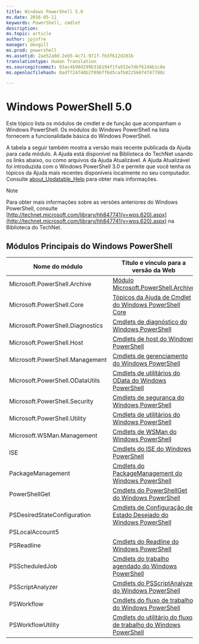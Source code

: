 ```yaml
---
title: Windows PowerShell 5.0
ms.date: 2016-05-11
keywords: PowerShell, cmdlet
description: 
ms.topic: article
author: jpjofre
manager: dongill
ms.prod: powershell
ms.assetid: 2ae52a0d-2eb5-4c71-971f-fb3f612d281b
translationtype: Human Translation
ms.sourcegitcommit: 03ac4b90d299b316194f1fa932e7dbf62d4b1c8e
ms.openlocfilehash: 8adf724740b2f09bff6d5cafb822566f4747780c

---
```


# Windows PowerShell 5.0
Este tópico lista os módulos de cmdlet e de função que acompanham o Windows PowerShell. Os módulos do Windows PowerShell na lista fornecem a funcionalidade básica do Windows PowerShell.

A tabela a seguir também mostra a versão mais recente publicada da Ajuda para cada módulo. A Ajuda está disponível na Biblioteca do TechNet usando os links abaixo, ou como arquivos da Ajuda Atualizável. A Ajuda Atualizável foi introduzida com o Windows PowerShell 3.0 e permite que você tenha os tópicos da Ajuda mais recentes disponíveis localmente no seu computador. Consulte [about_Updatable_Help](http://technet.microsoft.com/library/hh847735.aspx) para obter mais informações.

> [!NOTE]
> Para obter mais informações sobre as versões anteriores do Windows PowerShell, consulte [http://technet.microsoft.com/library/hh847741(v=wps.620).aspx](http://technet.microsoft.com/library/hh847741(v=wps.620).aspx) na Biblioteca do TechNet.

## Módulos Principais do Windows PowerShell

|Nome do módulo|Título e vínculo para a versão da Web|Última versão|
|---------------|---------------------------------|------------------|
|Microsoft.PowerShell.Archive|[Módulo Microsoft.PowerShell.Archive](Microsoft.PowerShell.Archive-Module.md)|5.0.1.0|
|Microsoft.PowerShell.Core|[Tópicos da Ajuda de Cmdlet do Windows PowerShell Core](https://technet.microsoft.com/en-us/library/416b758e-e714-407f-bb6e-4d4e9112be95)|5.0.1.0|
|Microsoft.PowerShell.Diagnostics|[Cmdlets de diagnóstico do Windows PowerShell](http://technet.microsoft.com/library/792C093D-2DAA-4A9D-96CF-A30A9A9595B4)|5.0.1.0|
|Microsoft.PowerShell.Host|[Cmdlets de host do Windows PowerShell](http://technet.microsoft.com/library/E1957183-3E3C-481F-B604-F58550D42C4C)|5.0.1.0|
|Microsoft.PowerShell.Management|[Cmdlets de gerenciamento do Windows PowerShell](http://technet.microsoft.com/library/A7DCE904-3284-4CBD-8AF4-9B660E0F8CF4)|5.0.1.0|
|Microsoft.PowerShell.ODataUtils|[Cmdlets de utilitários do OData do Windows PowerShell](http://technet.microsoft.com/library/dn818911(v=wps.640).aspx)|5.0.1.0|
|Microsoft.PowerShell.Security|[Cmdlets de segurança do Windows PowerShell](http://technet.microsoft.com/library/3D94A738-3A83-4BD3-8937-E518890D576F)|5.0.1.0|
|Microsoft.PowerShell.Utility|[Cmdlets de utilitários do Windows PowerShell](http://technet.microsoft.com/library/E5764DA6-8961-4320-B733-F460F3E6F730)|5.0.1.0|
|Microsoft.WSMan.Management|[Cmdlets de WSMan do Windows PowerShell](http://technet.microsoft.com/library/F0905869-019D-42B5-94FE-6457A182BA57)|5.0.1.0|
|ISE|[Cmdlets do ISE do Windows PowerShell](http://technet.microsoft.com/library/7F6F1CD2-2409-47C0-8BED-72FFC88DE104)|5.0.1.0|
|PackageManagement|[Cmdlets do PackageManagement do Windows PowerShell](http://technet.microsoft.com/library/dn890951.aspx)|5.0.1.0|
|PowerShellGet|[Cmdlets do PowerShellGet do Windows PowerShell](http://technet.microsoft.com/library/dn835097.aspx)|5.0.1.0|
|PSDesiredStateConfiguration|[Cmdlets de Configuração de Estado Desejado do Windows PowerShell](https://technet.microsoft.com/en-US/library/dn521624.aspx)|5.0.1.0|
|PSLocalAccount5||5.0.1.0|
|PSReadline|[Cmdlets do Readline do Windows PowerShell](https://technet.microsoft.com/en-US/library/mt560330)|5.0.1.0|
|PSScheduledJob|[Cmdlets do trabalho agendado do Windows PowerShell](http://technet.microsoft.com/library/DE2215F0-B525-4F65-A059-480B786C6B11)|5.0.1.0|
|PSScriptAnalyzer|[Cmdlets do PSScriptAnalyzer do Windows PowerShell](http://technet.microsoft.com/library/dn927161.aspx)|5.0.1.0|
|PSWorkflow|[Cmdlets do fluxo de trabalho do Windows PowerShell](http://technet.microsoft.com/library/A6B6D03A-6FDF-478A-B08A-0C145AB690BD)|5.0.1.0|
|PSWorkflowUtility|[Cmdlets do utilitário do fluxo de trabalho do Windows PowerShell](http://technet.microsoft.com/library/D33B1B65-7140-431C-9A70-F768D025074A)|5.0.1.0|




<!--HONumber=Aug16_HO3-->


